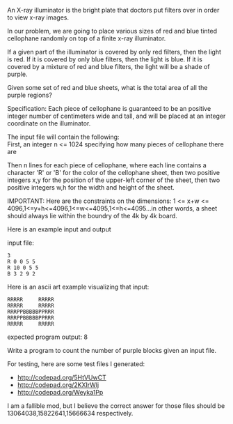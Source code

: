 An X-ray illuminator is the bright plate that doctors put filters over in order to view x-ray images.

In our problem, we are going to place various sizes of red and blue tinted cellophane randomly on top of a finite x-ray illuminator.

If a given part of the illuminator is covered by only red filters, then the light is red.  If it is covered by only blue filters, then the light is blue.
If it is covered by a mixture of red and blue filters, the light will be a shade of purple.

Given some set of red and blue sheets, what is the total area of all the purple regions?

Specification: 
Each piece of cellophane is guaranteed to be an positive integer number of centimeters wide and tall, and will be placed at an integer coordinate
on the illuminator.  

The input file will contain the following:  
First, an integer n <= 1024 specifying how many pieces of cellophane there are

Then n lines for each piece of cellophane, where each line contains a character 'R' or 'B' for the color of the cellophane sheet, then two positive integers x,y for the position of the upper-left corner of the sheet, then two positive integers w,h for the width and height of the sheet.  

IMPORTANT: Here are the constraints on the dimensions:  1 <= x+w <= 4096,1<=y+h<=4096,1<=w<=4095,1<=h<=4095...in other words, a sheet should always lie within the boundry of the 4k by 4k board.

Here is an example input and output

input file:

	3
	R 0 0 5 5
	R 10 0 5 5
	B 3 2 9 2

	
Here is an ascii art example visualizing that input: 
    
	RRRRR     RRRRR
	RRRRR     RRRRR
	RRRPPBBBBBPPRRR
	RRRPPBBBBBPPRRR
	RRRRR     RRRRR
	
expected program output:
	8
	
Write a program to count the number of purple blocks given an input file.

For testing, here are some test files I generated: 

* http://codepad.org/5HtVUwCT
* http://codepad.org/2KXIrWlj
* http://codepad.org/Weyka1Pp

I am a fallible mod, but I believe the correct answer for those files should be 13064038,15822641,15666634 respectively.